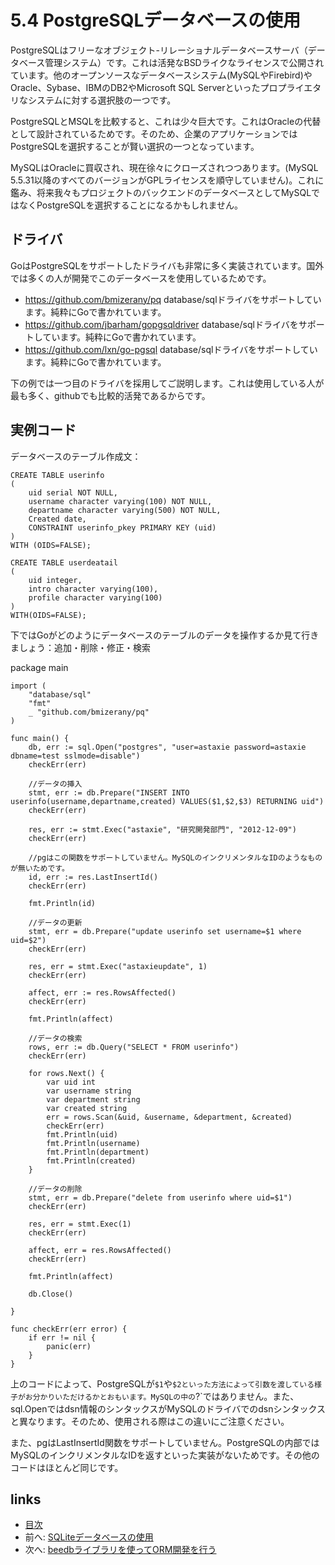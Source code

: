 # 5.4 PostgreSQLデータベースの使用

PostgreSQLはフリーなオブジェクト-リレーショナルデータベースサーバ（データベース管理システム）です。これは活発なBSDライクなライセンスで公開されています。他のオープンソースなデータベースシステム(MySQLやFirebird)やOracle、Sybase、IBMのDB2やMicrosoft SQL Serverといったプロプライエタリなシステムに対する選択肢の一つです。

PostgreSQLとMSQLを比較すると、これは少々巨大です。これはOracleの代替として設計されているためです。そのため、企業のアプリケーションではPostgreSQLを選択することが賢い選択の一つとなっています。

MySQLはOracleに買収され、現在徐々にクローズされつつあります。(MySQL 5.5.31以降のすべてのバージョンがGPLライセンスを順守していません)。これに鑑み、将来我々もプロジェクトのバックエンドのデータベースとしてMySQLではなくPostgreSQLを選択することになるかもしれません。

## ドライバ
GoはPostgreSQLをサポートしたドライバも非常に多く実装されています。国外では多くの人が開発でこのデータベースを使用しているためです。

- https://github.com/bmizerany/pq database/sqlドライバをサポートしています。純粋にGoで書かれています。
- https://github.com/jbarham/gopgsqldriver database/sqlドライバをサポートしています。純粋にGoで書かれています。
- https://github.com/lxn/go-pgsql database/sqlドライバをサポートしています。純粋にGoで書かれています。

下の例では一つ目のドライバを採用してご説明します。これは使用している人が最も多く、githubでも比較的活発であるからです。

## 実例コード
データベースのテーブル作成文：

	CREATE TABLE userinfo
	(
		uid serial NOT NULL,
		username character varying(100) NOT NULL,
		departname character varying(500) NOT NULL,
		Created date,
		CONSTRAINT userinfo_pkey PRIMARY KEY (uid)
	)
	WITH (OIDS=FALSE);

	CREATE TABLE userdeatail
	(
		uid integer,
		intro character varying(100),
		profile character varying(100)
	)
	WITH(OIDS=FALSE);

下ではGoがどのようにデータベースのテーブルのデータを操作するか見て行きましょう：追加・削除・修正・検索

package main

	import (
		"database/sql"
		"fmt"
		_ "github.com/bmizerany/pq"
	)

	func main() {
		db, err := sql.Open("postgres", "user=astaxie password=astaxie dbname=test sslmode=disable")
		checkErr(err)

		//データの挿入
		stmt, err := db.Prepare("INSERT INTO userinfo(username,departname,created) VALUES($1,$2,$3) RETURNING uid")
		checkErr(err)

		res, err := stmt.Exec("astaxie", "研究開発部門", "2012-12-09")
		checkErr(err)

		//pgはこの関数をサポートしていません。MySQLのインクリメンタルなIDのようなものが無いためです。
		id, err := res.LastInsertId()
		checkErr(err)

		fmt.Println(id)

		//データの更新
		stmt, err = db.Prepare("update userinfo set username=$1 where uid=$2")
		checkErr(err)

		res, err = stmt.Exec("astaxieupdate", 1)
		checkErr(err)

		affect, err := res.RowsAffected()
		checkErr(err)

		fmt.Println(affect)

		//データの検索
		rows, err := db.Query("SELECT * FROM userinfo")
		checkErr(err)

		for rows.Next() {
			var uid int
			var username string
			var department string
			var created string
			err = rows.Scan(&uid, &username, &department, &created)
			checkErr(err)
			fmt.Println(uid)
			fmt.Println(username)
			fmt.Println(department)
			fmt.Println(created)
		}

		//データの削除
		stmt, err = db.Prepare("delete from userinfo where uid=$1")
		checkErr(err)

		res, err = stmt.Exec(1)
		checkErr(err)

		affect, err = res.RowsAffected()
		checkErr(err)

		fmt.Println(affect)

		db.Close()

	}

	func checkErr(err error) {
		if err != nil {
			panic(err)
		}
	}

上のコードによって、PostgreSQLが`$1`や`$2といった方法によって引数を渡している様子がお分かりいただけるかとおもいます。MySQLの中の`?`ではありません。また、sql.Openではdsn情報のシンタックスがMySQLのドライバでのdsnシンタックスと異なります。そのため、使用される際はこの違いにご注意ください。

また、pgはLastInsertId関数をサポートしていません。PostgreSQLの内部ではMySQLのインクリメンタルなIDを返すといった実装がないためです。その他のコードはほとんど同じです。

## links
   * [目次](<preface.md>)
   * 前へ: [SQLiteデータベースの使用](<05.3.md>)
   * 次へ: [beedbライブラリを使ってORM開発を行う](<05.5.md>)
